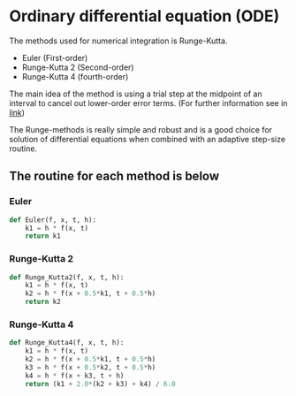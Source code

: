 # Ordinary differential equation (ODE)

The methods used for numerical integration is Runge-Kutta.

* Euler (First-order)
* Runge-Kutta 2 (Second-order)
* Runge-Kutta 4 (fourth-order)

The main idea of the method is using a trial step at the midpoint of an interval to cancel out lower-order error terms. (For further information see in [link](https://mathworld.wolfram.com/Runge-KuttaMethod.html "Math World Wolfram"))

The Runge-methods is really simple and robust and is a good choice for solution of differential equations when combined with an adaptive step-size routine.

## The routine for each method is below

### Euler

```python
def Euler(f, x, t, h):
    k1 = h * f(x, t)
    return k1
```
### Runge-Kutta 2

```python
def Runge_Kutta2(f, x, t, h):
    k1 = h * f(x, t)
    k2 = h * f(x + 0.5*k1, t + 0.5*h)
    return k2
```     
### Runge-Kutta 4

```python
def Runge_Kutta4(f, x, t, h):
    k1 = h * f(x, t)
    k2 = h * f(x + 0.5*k1, t + 0.5*h)
    k3 = h * f(x + 0.5*k2, t + 0.5*h)
    k4 = h * f(x + k3, t + h)
    return (k1 + 2.0*(k2 + k3) + k4) / 6.0
```  
